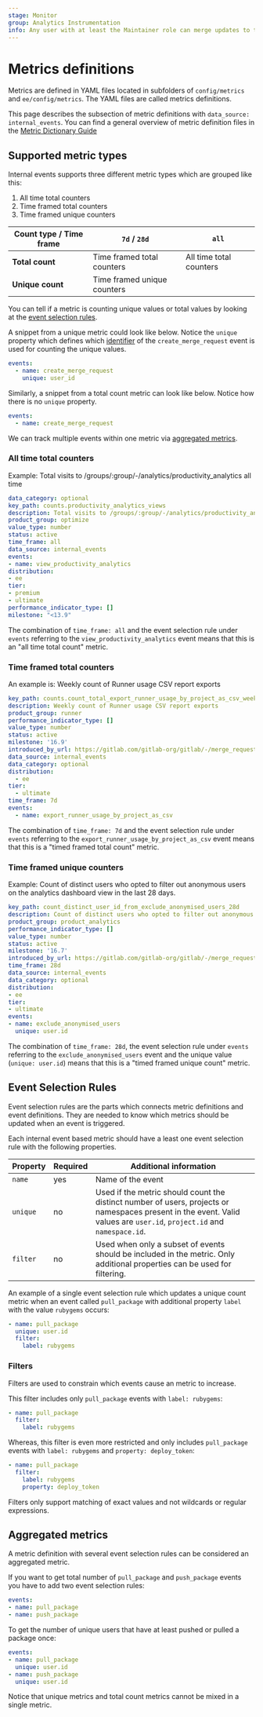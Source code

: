 ```yaml
---
stage: Monitor
group: Analytics Instrumentation
info: Any user with at least the Maintainer role can merge updates to this content. For details, see https://docs.gitlab.com/ee/development/development_processes.html#development-guidelines-review.
---
```


# Metrics definitions

Metrics are defined in YAML files located in subfolders of `config/metrics` and `ee/config/metrics`.
The YAML files are called metrics definitions.

This page describes the subsection of metric definitions with `data_source: internal_events`.
You can find a general overview of metric definition files in the [Metric Dictionary Guide](../metrics/metrics_dictionary.md)

## Supported metric types

Internal events supports three different metric types which are grouped like this:

1. All time total counters
1. Time framed total counters
1. Time framed unique counters

| Count type / Time frame | `7d` / `28d`                | `all`                   |
|-------------------------|-----------------------------|-------------------------|
| **Total count**         | Time framed total counters  | All time total counters |
| **Unique count**        | Time framed unique counters |                         |

You can tell if a metric is counting unique values or total values by looking at the [event selection rules](#event-selection-rules).

A snippet from a unique metric could look like below. Notice the `unique` property which defines which [identifier](event_definition_guide.md#event-definition-and-validation) of the `create_merge_request` event is used for counting the unique values.

```yaml
events:
  - name: create_merge_request
    unique: user_id
```

Similarly, a snippet from a total count metric can look like below. Notice how there is no `unique` property.

```yaml
events:
  - name: create_merge_request
```

We can track multiple events within one metric via [aggregated metrics](#aggregated-metrics).

### All time total counters

Example: Total visits to /groups/:group/-/analytics/productivity_analytics all time

```yaml
data_category: optional
key_path: counts.productivity_analytics_views
description: Total visits to /groups/:group/-/analytics/productivity_analytics all time
product_group: optimize
value_type: number
status: active
time_frame: all
data_source: internal_events
events:
- name: view_productivity_analytics
distribution:
- ee
tier:
- premium
- ultimate
performance_indicator_type: []
milestone: "<13.9"
```

The combination of `time_frame: all` and the event selection rule under `events` referring to the
`view_productivity_analytics` event means that this is an "all time total count" metric.

### Time framed total counters

An example is: Weekly count of Runner usage CSV report exports

```yaml
key_path: counts.count_total_export_runner_usage_by_project_as_csv_weekly
description: Weekly count of Runner usage CSV report exports
product_group: runner
performance_indicator_type: []
value_type: number
status: active
milestone: '16.9'
introduced_by_url: https://gitlab.com/gitlab-org/gitlab/-/merge_requests/142328
data_source: internal_events
data_category: optional
distribution:
  - ee
tier:
  - ultimate
time_frame: 7d
events:
  - name: export_runner_usage_by_project_as_csv
```

The combination of `time_frame: 7d` and the event selection rule under `events` referring to the
`export_runner_usage_by_project_as_csv` event means that this is a "timed framed total count" metric.

### Time framed unique counters

Example: Count of distinct users who opted to filter out anonymous users on the analytics dashboard view in the last 28 days.

```yaml
key_path: count_distinct_user_id_from_exclude_anonymised_users_28d
description: Count of distinct users who opted to filter out anonymous users on the analytics dashboard view in the last 28 days.
product_group: product_analytics
performance_indicator_type: []
value_type: number
status: active
milestone: '16.7'
introduced_by_url: https://gitlab.com/gitlab-org/gitlab/-/merge_requests/138150
time_frame: 28d
data_source: internal_events
data_category: optional
distribution:
- ee
tier:
- ultimate
events:
- name: exclude_anonymised_users
  unique: user.id
```

The combination of `time_frame: 28d`, the event selection rule under `events` referring to the
`exclude_anonymised_users` event and the unique value (`unique: user.id`) means that this is a "timed framed unique count" metric.

## Event Selection Rules

Event selection rules are the parts which connects metric definitions and event definitions.
They are needed to know which metrics should be updated when an event is triggered.

Each internal event based metric should have a least one event selection rule with the following properties.

| Property           | Required | Additional information                                                                                                                                        |
|--------------------|----------|---------------------------------------------------------------------------------------------------------------------------------------------------------------|
| `name`             | yes      | Name of the event                                                                                                                                             |
| `unique`           | no       | Used if the metric should count the distinct number of users, projects or namespaces present in the event. Valid values are `user.id`, `project.id` and `namespace.id`. |
| `filter`           | no       | Used when only a subset of events should be included in the metric. Only additional properties can be used for filtering.                                     |

An example of a single event selection rule which updates a unique count metric when an event called `pull_package` with additional property `label` with the value `rubygems` occurs:

```yaml
- name: pull_package
  unique: user.id
  filter:
    label: rubygems
```

### Filters

Filters are used to constrain which events cause an metric to increase.

This filter includes only `pull_package` events with `label: rubygems`:

```yaml
- name: pull_package
  filter:
    label: rubygems
```

Whereas, this filter is even more restricted and only includes `pull_package` events with `label: rubygems` and `property: deploy_token`:

```yaml
- name: pull_package
  filter:
    label: rubygems
    property: deploy_token
```

Filters only support matching of exact values and not wildcards or regular expressions.

## Aggregated metrics

A metric definition with several event selection rules can be considered an aggregated metric.

If you want to get total number of `pull_package` and `push_package` events you have to add two event selection rules:

```yaml
events:
- name: pull_package
- name: push_package
```

To get the number of unique users that have at least pushed or pulled a package once:

```yaml
events:
- name: pull_package
  unique: user.id
- name: push_package
  unique: user.id
```

Notice that unique metrics and total count metrics cannot be mixed in a single metric.
